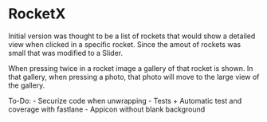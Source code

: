 # RocketX
Initial version was thought to be a list of rockets that would show a detailed view when clicked in a specific rocket. Since the amout of rockets was small that was modified to a Slider.

When pressing twice in a rocket image a gallery of that rocket is shown. In that gallery, when pressing a photo, that photo will move to the large view of the gallery.

To-Do:
    - Securize code when unwrapping
    - Tests + Automatic test and coverage with fastlane
    - Appicon without blank background
